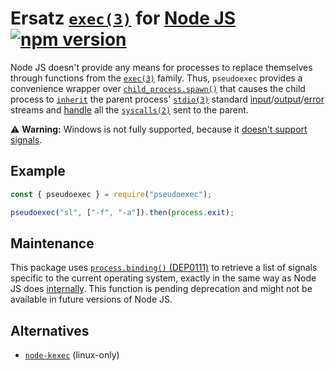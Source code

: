 # Ersatz [`exec(3)`](https://man7.org/linux/man-pages/man3/exec.3.html) for [Node JS](https://nodejs.org) [![npm version](https://img.shields.io/npm/v/pseudoexec)](https://www.npmjs.com/package/pseudoexec)

Node JS doesn't provide any means for processes to replace themselves through functions from the [`exec(3)`](https://man7.org/linux/man-pages/man3/exec.3.html) family. Thus, `pseudoexec` provides a convenience wrapper over [`child_process.spawn()`](https://nodejs.org/api/child_process.html#child_process_child_process_spawn_command_args_options) that causes the child process to [`inherit`](https://nodejs.org/api/child_process.html#child_process_options_stdio) the parent process' [`stdio(3)`](https://man7.org/linux/man-pages/man3/stdio.3.html) standard [input](https://nodejs.org/api/process.html#process_process_stdin)/[output](https://nodejs.org/api/process.html#process_process_stdout)/[error](https://nodejs.org/api/process.html#process_process_stderr) streams and [handle](https://nodejs.org/api/process.html#process_signal_events) all the [`syscalls(2)`](https://man7.org/linux/man-pages/man2/syscalls.2.html)
 sent to the parent.

⚠️ **Warning:** Windows is not fully supported, because it [doesn't support signals](https://nodejs.org/api/process.html#process_signal_events).

## Example

```javascript
const { pseudoexec } = require("pseudoexec");

pseudoexec("sl", ["-f", "-a"]).then(process.exit);
```

## Maintenance

This package uses [`process.binding()` (DEP0111)](https://nodejs.org/api/deprecations.html#DEP0111) to retrieve a list of signals specific to the current operating system, exactly in the same way as Node JS does [internally](https://github.com/nodejs/node/blob/73d5f8a843c89707313eb2cf2b99af59096b738a/lib/internal/util.js#L44). This function is pending deprecation and might not be available in future versions of Node JS.

## Alternatives

* [`node-kexec`](https://github.com/jprichardson/node-kexec) (linux-only)
